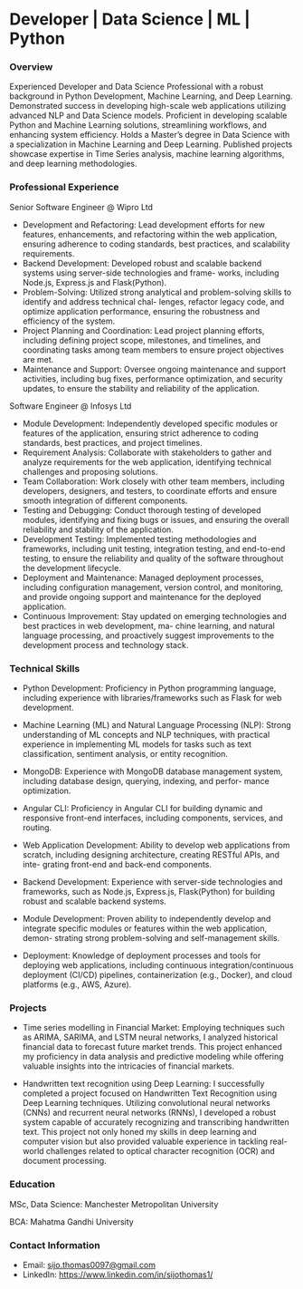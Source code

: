# Developer | Data Science | ML | Python

### Overview
Experienced Developer and Data Science Professional with a robust background in Python Development, Machine Learning, and Deep Learning. Demonstrated success in developing high-scale web applications utilizing advanced NLP and Data Science models. Proficient in developing scalable Python and Machine Learning solutions, streamlining workflows, and enhancing system efficiency. Holds a Master’s degree in Data Science with a specialization in Machine Learning and Deep Learning. Published projects showcase expertise in Time Series analysis, machine learning algorithms, and deep learning methodologies.

### Professional Experience
Senior Software Engineer @ Wipro Ltd

- Development and Refactoring: Lead development efforts for new features, enhancements, and refactoring within
the web application, ensuring adherence to coding standards, best practices, and scalability requirements.
- Backend Development: Developed robust and scalable backend systems using server-side technologies and frame- works, including Node.js, Express.js and Flask(Python).
- Problem-Solving: Utilized strong analytical and problem-solving skills to identify and address technical chal- lenges, refactor legacy code, and optimize application performance, ensuring the robustness and efficiency of the system.
- Project Planning and Coordination: Lead project planning efforts, including defining project scope, milestones, and timelines, and coordinating tasks among team members to ensure project objectives are met.
- Maintenance and Support: Oversee ongoing maintenance and support activities, including bug fixes, performance optimization, and security updates, to ensure the stability and reliability of the application.


Software Engineer @ Infosys Ltd

- Module Development: Independently developed specific modules or features of the application, ensuring strict adherence to coding standards, best practices, and project timelines.
- Requirement Analysis: Collaborate with stakeholders to gather and analyze requirements for the web application, identifying technical challenges and proposing solutions.
- Team Collaboration: Work closely with other team members, including developers, designers, and testers, to coordinate efforts and ensure smooth integration of different components.
- Testing and Debugging: Conduct thorough testing of developed modules, identifying and fixing bugs or issues, and ensuring the overall reliability and stability of the application.
- Development Testing: Implemented testing methodologies and frameworks, including unit testing, integration testing, and end-to-end testing, to ensure the reliability and quality of the software throughout the development lifecycle.
- Deployment and Maintenance: Managed deployment processes, including configuration management, version control, and monitoring, and provide ongoing support and maintenance for the deployed application.
- Continuous Improvement: Stay updated on emerging technologies and best practices in web development, ma- chine learning, and natural language processing, and proactively suggest improvements to the development process and technology stack.

### Technical Skills

- Python Development: 
Proficiency in Python programming language, including experience with libraries/frameworks such as Flask for web development.

- Machine Learning (ML) and Natural Language Processing (NLP): 
Strong understanding of ML concepts and NLP techniques, with practical experience in implementing ML models for tasks such as text classification, sentiment analysis, or entity recognition.

- MongoDB: 
Experience with MongoDB database management system, including database design, querying, indexing, and perfor- mance optimization.

- Angular CLI: 
Proficiency in Angular CLI for building dynamic and responsive front-end interfaces, including components, services, and routing.

- Web Application Development: 
Ability to develop web applications from scratch, including designing architecture, creating RESTful APIs, and inte- grating front-end and back-end components.

- Backend Development: 
Experience with server-side technologies and frameworks, such as Node.js, Express.js, Flask(Python) for building robust and scalable backend systems.

- Module Development: 
Proven ability to independently develop and integrate specific modules or features within the web application, demon- strating strong problem-solving and self-management skills.

- Deployment: 
Knowledge of deployment processes and tools for deploying web applications, including continuous integration/continuous deployment (CI/CD) pipelines, containerization (e.g., Docker), and cloud platforms (e.g., AWS, Azure).

### Projects

- Time series modelling in Financial Market:
Employing techniques such as ARIMA, SARIMA, and LSTM neural networks, I analyzed historical financial data to forecast future market trends. This project enhanced my proficiency in data analysis and predictive modeling while offering valuable insights into the intricacies of financial markets.

- Handwritten text recognition using Deep Learning:
I successfully completed a project focused on Handwritten Text Recognition using Deep Learning techniques. Utilizing convolutional neural networks (CNNs) and recurrent neural networks (RNNs), I developed a robust system capable of accurately recognizing and transcribing handwritten text. This project not only honed my skills in deep learning and computer vision but also provided valuable experience in tackling real-world challenges related to optical character recognition (OCR) and document processing.

### Education

MSc, Data Science: 
Manchester Metropolitan University

BCA: 
Mahatma Gandhi University

### Contact Information

- Email: sijo.thomas0097@gmail.com
- LinkedIn: https://www.linkedin.com/in/sijothomas1/
